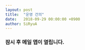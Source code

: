 ```yaml
---
layout: post
title:  "운영 건의"
date:   2018-09-29 00:00:00 +0900
author: SiRyuA
---
```


### 잠시 후 메일 앱이 열립니다.

<script>
location.href = "mailto:develoid@naver.com"
              + "?cc="
      + "&subject="
              + "[운영] 건의드립니다."
              + "&body="
              + "%40 건의자 닉네임 %0D%0A%0D%0A%0D%0A"
      + "%40 건의자 네이버 ID %0D%0A%0D%0A%0D%0A"
      + "%40 건의 내용 %0D%0A%0D%0A%0D%0A";
</script>
